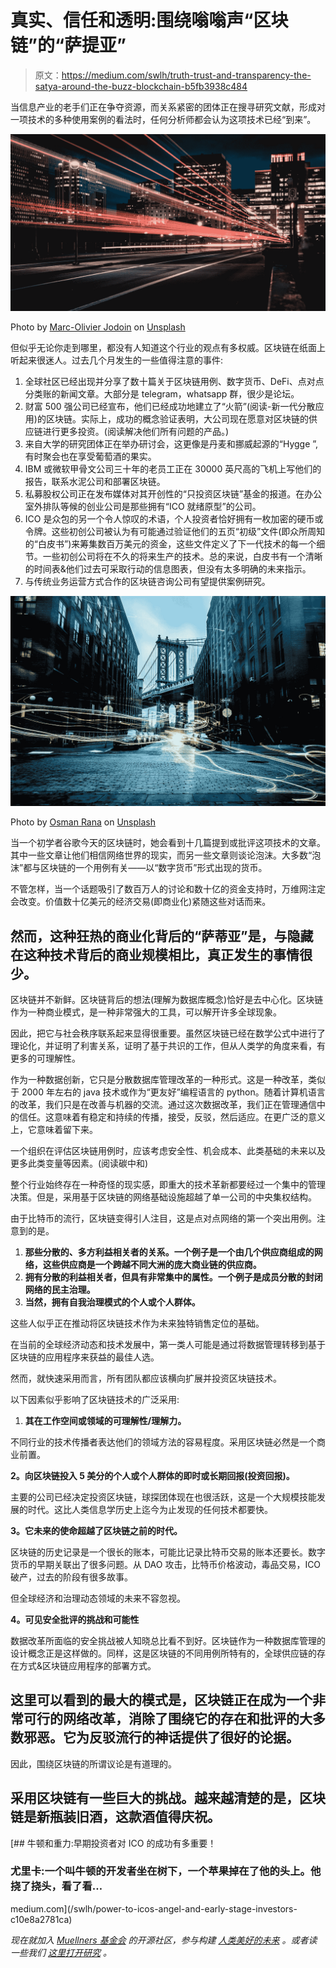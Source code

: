 # 真实、信任和透明:围绕嗡嗡声“区块链”的“萨提亚”

> 原文：<https://medium.com/swlh/truth-trust-and-transparency-the-satya-around-the-buzz-blockchain-b5fb3938c484>

当信息产业的老手们正在争夺资源，而关系紧密的团体正在搜寻研究文献，形成对一项技术的多种使用案例的看法时，任何分析师都会认为这项技术已经“到来”。

![](img/6465f6aa87b4fdac6599e70f7b22498b.png)

Photo by [Marc-Olivier Jodoin](https://unsplash.com/photos/NqOInJ-ttqM?utm_source=unsplash&utm_medium=referral&utm_content=creditCopyText) on [Unsplash](https://unsplash.com/search/photos/blockchain?utm_source=unsplash&utm_medium=referral&utm_content=creditCopyText)

但似乎无论你走到哪里，都没有人知道这个行业的观点有多权威。区块链在纸面上听起来很迷人。过去几个月发生的一些值得注意的事件:

1.  全球社区已经出现并分享了数十篇关于区块链用例、数字货币、DeFi、点对点分类账的新闻文章。大部分是 telegram，whatsapp 群，很少是论坛。
2.  财富 500 强公司已经宣布，他们已经成功地建立了“火箭”(阅读-新一代分散应用)的区块链。实际上，成功的概念验证表明，大公司现在愿意对区块链的供应链进行更多投资。(阅读解决他们所有问题的产品。)
3.  来自大学的研究团体正在举办研讨会，这更像是丹麦和挪威起源的“Hygge ”,有时聚会也在享受葡萄酒的果实。
4.  IBM 或微软甲骨文公司三十年的老员工正在 30000 英尺高的飞机上写他们的报告，联系水泥公司和部署区块链。
5.  私募股权公司正在发布媒体对其开创性的“只投资区块链”基金的报道。在办公室外排队等候的创业公司是那些拥有“ICO 就绪原型”的公司。
6.  ICO 是众包的另一个令人惊叹的术语，个人投资者恰好拥有一枚加密的硬币或令牌。这些初创公司被认为有可能通过验证他们的五页“初级”文件(即众所周知的“白皮书”)来筹集数百万美元的资金，这些文件定义了下一代技术的每一个细节。一些初创公司将在不久的将来生产的技术。总的来说，白皮书有一个清晰的时间表&他们过去可采取行动的信息图表，但没有太多明确的未来指示。
7.  与传统业务运营方式合作的区块链咨询公司有望提供案例研究。

![](img/2d1a2abe8223b6a5af0c17e087a2b257.png)

Photo by [Osman Rana](https://unsplash.com/photos/6IxGFVz0wPM?utm_source=unsplash&utm_medium=referral&utm_content=creditCopyText) on [Unsplash](https://unsplash.com/search/photos/blockchain?utm_source=unsplash&utm_medium=referral&utm_content=creditCopyText)

当一个初学者谷歌今天的区块链时，她会看到十几篇提到或批评这项技术的文章。其中一些文章让他们相信网络世界的现实，而另一些文章则谈论泡沫。大多数“泡沫”都与区块链的一个用例有关——以“数字货币”形式出现的货币。

不管怎样，当一个话题吸引了数百万人的讨论和数十亿的资金支持时，万维网注定会改变。价值数十亿美元的经济交易(即商业化)紧随这些对话而来。

## 然而，这种狂热的商业化背后的“萨蒂亚”是，与隐藏在这种技术背后的商业规模相比，真正发生的事情很少。

区块链并不新鲜。区块链背后的想法(理解为数据库概念)恰好是去中心化。区块链作为一种商业模式，是一种非常强大的工具，可以解开许多全球现象。

因此，把它与社会秩序联系起来显得很重要。虽然区块链已经在数学公式中进行了理论化，并证明了利害关系，证明了基于共识的工作，但从人类学的角度来看，有更多的可理解性。

作为一种数据创新，它只是分散数据库管理改革的一种形式。这是一种改革，类似于 2000 年左右的 java 技术或作为“更友好”编程语言的 python。随着计算机语言的改革，我们只是在改善与机器的交流。通过这次数据改革，我们正在管理通信中的信任。这意味着有稳定和持续的传播，接受，反驳，然后适应。在更广泛的意义上，它意味着留下来。

一个组织在评估区块链用例时，应该考虑安全性、机会成本、此类基础的未来以及更多此类变量等因素。(阅读碳中和)

整个行业始终存在一种奇怪的现实感，即重大的技术革新都要经过一个集中的管理决策。但是，采用基于区块链的网络基础设施超越了单一公司的中央集权结构。

由于比特币的流行，区块链变得引人注目，这是点对点网络的第一个突出用例。注意到的是。

1.  **那些分散的、多方利益相关者的关系。一个例子是一个由几个供应商组成的网络，这些供应商是一个跨越不同大洲的庞大商业链的供应商。**
2.  **拥有分散的利益相关者，但具有非常集中的属性。一个例子是成员分散的封闭网络的民主治理。**
3.  **当然，拥有自我治理模式的个人或个人群体。**

这些人似乎正在推动将区块链技术作为未来独特销售定位的基础。

在当前的全球经济动态和技术发展中，第一类人可能是通过将数据管理转移到基于区块链的应用程序来获益的最佳人选。

然而，就快速采用而言，所有团队都应该横向扩展并投资区块链技术。

以下因素似乎影响了区块链技术的广泛采用:

1.  **其在工作空间或领域的可理解性/理解力。**

不同行业的技术传播者表达他们的领域方法的容易程度。采用区块链必然是一个商业前置。

**2。向区块链投入 5 美分的个人或个人群体的即时或长期回报(投资回报)。**

主要的公司已经决定投资区块链，球探团体现在也很活跃，这是一个大规模技能发展的时代。这比人类信息学历史上迄今为止发现的任何技术都要快。

**3。它未来的使命超越了区块链之前的时代。**

区块链的历史记录是一个很长的账本，可能比记录比特币交易的账本还要长。数字货币的早期关联出了很多问题。从 DAO 攻击，比特币价格波动，毒品交易，ICO 破产，过去的阶段有很多故事。

但全球经济和治理动态领域的未来不容忽视。

**4。可见安全批评的挑战和可能性**

数据改革所面临的安全挑战被人知晓总比看不到好。区块链作为一种数据库管理的设计概念正是这样做的。同样，这是区块链的不同用例所特有的，全球供应链的存在方式&区块链应用程序的部署方式。

## 这里可以看到的最大的模式是，区块链正在成为一个非常可行的网络改革，消除了围绕它的存在和批评的大多数邪恶。它为反驳流行的神话提供了很好的论据。

因此，围绕区块链的所谓议论是有道理的。

## 采用区块链有一些巨大的挑战。越来越清楚的是，区块链是新瓶装旧酒，这款酒值得庆祝。

[](/swlh/power-to-icos-angel-and-early-stage-investors-c10e8a2781ca) [## 牛顿和重力:早期投资者对 ICO 的成功有多重要！

### 尤里卡:一个叫牛顿的开发者坐在树下，一个苹果掉在了他的头上。他挠了挠头，看了看…

medium.com](/swlh/power-to-icos-angel-and-early-stage-investors-c10e8a2781ca) 

*现在就加入* [*Muellners 基金会*](https://muellners.org) *的开源社区，参与构建* [*人类美好的未来*](https://docs.muellners.info/guiding-principles) *。或者读一些我们* [*这里打开研究*](https://research.muellners.org/?s=blockchain) *。*